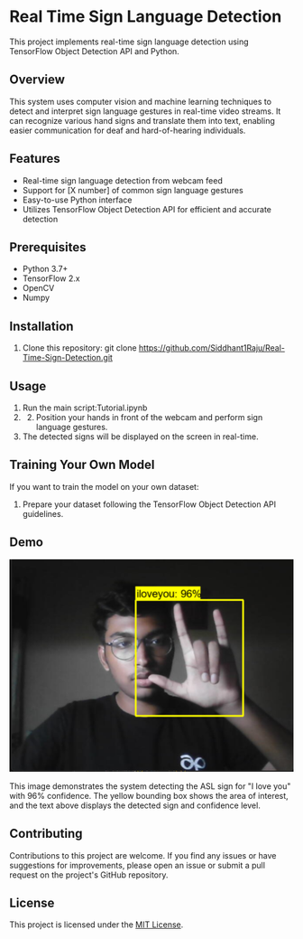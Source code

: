 # Real Time Sign Language Detection

This project implements real-time sign language detection using TensorFlow Object Detection API and Python.

## Overview

This system uses computer vision and machine learning techniques to detect and interpret sign language gestures in real-time video streams. It can recognize various hand signs and translate them into text, enabling easier communication for deaf and hard-of-hearing individuals.

## Features

- Real-time sign language detection from webcam feed
- Support for [X number] of common sign language gestures
- Easy-to-use Python interface
- Utilizes TensorFlow Object Detection API for efficient and accurate detection

## Prerequisites

- Python 3.7+
- TensorFlow 2.x
- OpenCV
- Numpy

## Installation 

1. Clone this repository: git clone https://github.com/Siddhant1Raju/Real-Time-Sign-Detection.git

## Usage

1. Run the main script:Tutorial.ipynb
2. 2. Position your hands in front of the webcam and perform sign language gestures.
3. The detected signs will be displayed on the screen in real-time.

## Training Your Own Model

If you want to train the model on your own dataset:
1. Prepare your dataset following the TensorFlow Object Detection API guidelines.

## Demo

![Sign Language Detection Demo](image.png)

This image demonstrates the system detecting the ASL sign for "I love you" with 96% confidence. The yellow bounding box shows the area of interest, and the text above displays the detected sign and confidence level.

## Contributing

Contributions to this project are welcome. If you find any issues or have suggestions for improvements, please open an issue or submit a pull request on the project's GitHub repository.

## License

This project is licensed under the [MIT License](LICENSE).



